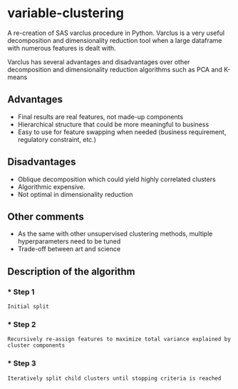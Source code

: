 # variable-clustering
A re-creation of SAS varclus procedure in Python. Varclus is a very useful decomposition and dimensionality reduction tool when a large dataframe with numerous features is dealt with. 

Varclus has several advantages and disadvantages over other decomposition and dimensionality reduction algorithms such as PCA and K-means
## Advantages
* Final results are real features, not made-up components
* Hierarchical structure that could be more meaningful to business
* Easy to use for feature swapping when needed (business requirement, regulatory constraint, etc.)

## Disadvantages
* Oblique decomposition which could yield highly correlated clusters
* Algorithmic expensive.
* Not optimal in dimensionality reduction

## Other comments
* As the same with other unsupervised clustering methods, multiple hyperparameters need to be tuned
* Trade-off between art and science

## Description of the algorithm
### * Step 1
	Initial split
### * Step 2
	Recursively re-assign features to maximize total variance explained by cluster components
### * Step 3
	Iteratively split child clusters until stopping criteria is reached